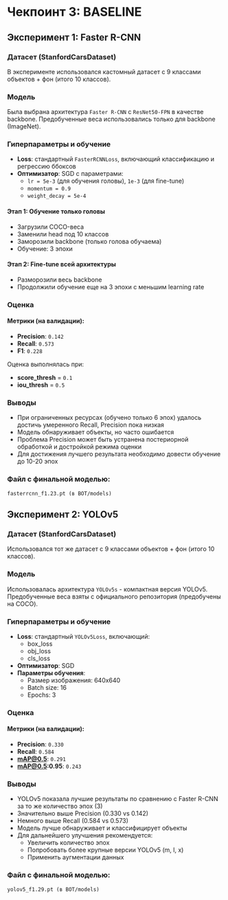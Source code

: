 # Чекпоинт 3: BASELINE

## Эксперимент 1: Faster R-CNN

### Датасет (StanfordCarsDataset)

В эксперименте использовался кастомный датасет с 9 классами объектов + фон (итого 10 классов).

### Модель

Была выбрана архитектура `Faster R-CNN` с `ResNet50-FPN` в качестве backbone. Предобученные веса использовались только для backbone (ImageNet).

### Гиперпараметры и обучение

* **Loss**: стандартный `FasterRCNNLoss`, включающий классификацию и регрессию ббоксов
* **Оптимизатор**: SGD с параметрами:
  * `lr = 5e-3` (для обучения головы), `1e-3` (для fine-tune)
  * `momentum = 0.9`
  * `weight_decay = 5e-4`

#### Этап 1: Обучение только головы

* Загрузили COCO-веса
* Заменили head под 10 классов
* Заморозили backbone (только голова обучаема)
* Обучение: 3 эпохи

#### Этап 2: Fine-tune всей архитектуры

* Разморозили весь backbone
* Продолжили обучение еще на 3 эпохи с меньшим learning rate

### Оценка

#### Метрики (на валидации):

* **Precision**: `0.142`
* **Recall**: `0.573`
* **F1**: `0.228`

Оценка выполнялась при:
* **score_thresh** = `0.1` 
* **iou_thresh** = `0.5`

### Выводы

* При ограниченных ресурсах (обучено только 6 эпох) удалось достичь умеренного Recall, Precision пока низкая
* Модель обнаруживает объекты, но часто ошибается
* Проблема Precision может быть устранена постериорной обработкой и достройкой режима оценки
* Для достижения лучшего результата необходимо довести обучение до 10-20 эпох

### Файл с финальной моделью:

```
fasterrcnn_f1.23.pt (в BOT/models)
```

## Эксперимент 2: YOLOv5

### Датасет (StanfordCarsDataset)

Использовался тот же датасет с 9 классами объектов + фон (итого 10 классов).

### Модель

Использовалась архитектура `YOLOv5s` - компактная версия YOLOv5. Предобученные веса взяты с официального репозитория (предобучены на COCO).

### Гиперпараметры и обучение

* **Loss**: стандартный `YOLOv5Loss`, включающий:
  * box_loss
  * obj_loss
  * cls_loss
* **Оптимизатор**: SGD
* **Параметры обучения**:
  * Размер изображения: 640x640
  * Batch size: 16
  * Epochs: 3

### Оценка

#### Метрики (на валидации):

* **Precision**: `0.330`
* **Recall**: `0.584`
* **mAP@0.5**: `0.291`
* **mAP@0.5:0.95**: `0.243`

### Выводы

* YOLOv5 показала лучшие результаты по сравнению с Faster R-CNN за то же количество эпох (3)
* Значительно выше Precision (0.330 vs 0.142)
* Немного выше Recall (0.584 vs 0.573)
* Модель лучше обнаруживает и классифицирует объекты
* Для дальнейшего улучшения рекомендуется:
  * Увеличить количество эпох
  * Попробовать более крупные версии YOLOv5 (m, l, x)
  * Применить аугментации данных

### Файл с финальной моделью:

```
yolov5_f1.29.pt (в BOT/models)
```